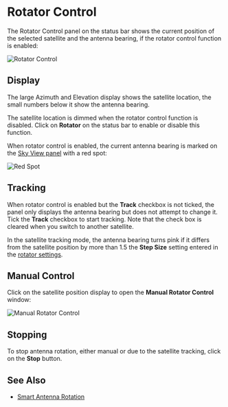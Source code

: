 # Rotator Control

The Rotator Control panel on the status bar shows the current position of the selected satellite
and the antenna bearing, if the rotator control function is enabled:

![Rotator Control](../images/rotator_control.png)

## Display

The large Azimuth and Elevation display shows the satellite location, the small numbers below it
show the antenna bearing.

The satellite location is dimmed when the rotator control function is disabled. Click on **Rotator**
on the status bar to enable or disable this function.

When rotator control is enabled, the current antenna bearing is marked on the
[Sky View panel](sky_view_panel.md) with a red spot:

![Red Spot](../images/red_spot.png)

## Tracking

When rotator control is enabled but the **Track** checkbox is not ticked, the panel only displays the antenna
bearing but does not attempt to change it. Tick the **Track** checkbox to start tracking. Note that
the check box is cleared when you switch to another satellite.

In the satellite tracking mode, the antenna bearing turns pink if it differs from the satellite position
by more than 1.5 the **Step Size** setting entered in the
[rotator settings](setting_up_rotator_control.md).

## Manual Control

Click on the satellite position display to open the **Manual Rotator Control** window:

![Manual Rotator Control](../images/manual_rotator_control.png)

## Stopping

To stop antenna rotation, either manual or due to the satellite tracking, click on the **Stop** button.

## See Also

- [Smart Antenna Rotation](smart_antenna_rotation.md)